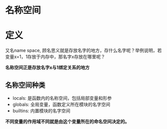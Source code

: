 # 名称空间

# 定义
又名name space, 顾名思义就是存放名字的地方，存什么名字呢？举例说明，若变量x=1，1存放于内存中，那名字x存放在哪里呢？

**名称空间正是存放名字x与1绑定关系的地方**

## 名称空间种类
* locals: 是函数内的名称空间，包括局部变量和形参
* globals: 全局变量，函数定义所在模块的名字空间
* builtins: 内置模块的名字空间

**不同变量的作用域不同就是由这个变量所在的命名空间决定的。**
